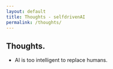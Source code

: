 ```yaml
---
layout: default
title: Thoughts - selfdrivenAI
permalink: /thoughts/
---
```


## Thoughts.

- AI is too intelligent to replace humans.
